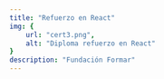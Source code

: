 ```yaml
---
title: "Refuerzo en React"
img: {
    url: "cert3.png",
    alt: "Diploma refuerzo en React"
}
description: "Fundación Formar"
---
```

